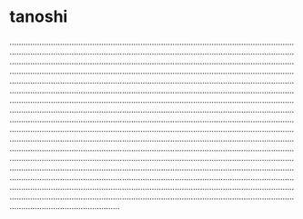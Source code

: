 # tanoshi

............................................................................................................................................................................................................................................................................................................................................................................................................................................................................................................................................................................................................................................................................................................................................................................................................................................................................................................................................................................................................................................................................................................................................................................................................................................................................................................................................................................................................................................................................................................................................................................................................................................................................................................................................................................................................................................................................................................................................................................................................................................................................................................................................................................................................................................